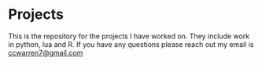 # Projects
This is the repository for the projects I have worked on. They include work in python, lua and R. If you have any questions please reach out my email is ccwarren7@gmail.com
